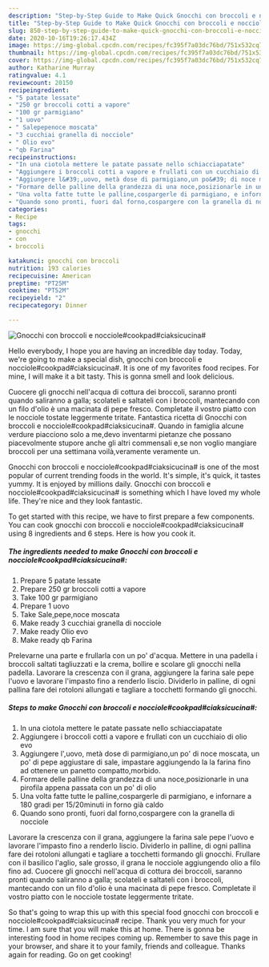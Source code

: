 ```yaml
---
description: "Step-by-Step Guide to Make Quick Gnocchi con broccoli e nocciole#cookpad#ciaksicucina#"
title: "Step-by-Step Guide to Make Quick Gnocchi con broccoli e nocciole#cookpad#ciaksicucina#"
slug: 850-step-by-step-guide-to-make-quick-gnocchi-con-broccoli-e-nocciolecookpadciaksicucina
date: 2020-10-16T19:26:17.434Z
image: https://img-global.cpcdn.com/recipes/fc395f7a03dc76bd/751x532cq70/gnocchi-con-broccoli-e-nocciolecookpadciaksicucina-recipe-main-photo.jpg
thumbnail: https://img-global.cpcdn.com/recipes/fc395f7a03dc76bd/751x532cq70/gnocchi-con-broccoli-e-nocciolecookpadciaksicucina-recipe-main-photo.jpg
cover: https://img-global.cpcdn.com/recipes/fc395f7a03dc76bd/751x532cq70/gnocchi-con-broccoli-e-nocciolecookpadciaksicucina-recipe-main-photo.jpg
author: Katharine Murray
ratingvalue: 4.1
reviewcount: 20150
recipeingredient:
- "5 patate lessate"
- "250 gr broccoli cotti a vapore"
- "100 gr parmigiano"
- "1 uovo"
- " Salepepenoce moscata"
- "3 cucchiai granella di nocciole"
- " Olio evo"
- "qb Farina"
recipeinstructions:
- "In una ciotola mettere le patate passate nello schiacciapatate"
- "Aggiungere i broccoli cotti a vapore e frullati con un cucchiaio di olio evo"
- "Aggiungere l&#39;,uovo, metà dose di parmigiano,un po&#39; di noce moscata, un po&#39; di pepe aggiustare di sale, impastare aggiungendo la la farina fino ad ottenere un panetto compatto,morbido."
- "Formare delle palline della grandezza di una noce,posizionarle in una pirofila appena passata con un po&#39; di olio"
- "Una volta fatte tutte le palline,cospargerle di parmigiano, e infornare a 180 gradi per 15/20minuti in forno già caldo"
- "Quando sono pronti, fuori dal forno,cospargere con la granella di nocciole"
categories:
- Recipe
tags:
- gnocchi
- con
- broccoli

katakunci: gnocchi con broccoli 
nutrition: 193 calories
recipecuisine: American
preptime: "PT25M"
cooktime: "PT52M"
recipeyield: "2"
recipecategory: Dinner

---
```



![Gnocchi con broccoli e nocciole#cookpad#ciaksicucina#](https://img-global.cpcdn.com/recipes/fc395f7a03dc76bd/751x532cq70/gnocchi-con-broccoli-e-nocciolecookpadciaksicucina-recipe-main-photo.jpg)

Hello everybody, I hope you are having an incredible day today. Today, we're going to make a special dish, gnocchi con broccoli e nocciole#cookpad#ciaksicucina#. It is one of my favorites food recipes. For mine, I will make it a bit tasty. This is gonna smell and look delicious.

Cuocere gli gnocchi nell&#39;acqua di cottura dei broccoli, saranno pronti quando saliranno a galla; scolateli e saltateli con i broccoli, mantecando con un filo d&#39;olio è una macinata di pepe fresco. Completate il vostro piatto con le nocciole tostate leggermente tritate. Fantastica ricetta di Gnocchi con broccoli e nocciole#cookpad#ciaksicucina#. Quando in famiglia alcune verdure piacciono solo a me,devo inventarmi pietanze che possano piacevolmente stupore anche gli altri commensali e,se non voglio mangiare broccoli per una settimana voilà,veramente veramente un.

Gnocchi con broccoli e nocciole#cookpad#ciaksicucina# is one of the most popular of current trending foods in the world. It's simple, it's quick, it tastes yummy. It is enjoyed by millions daily. Gnocchi con broccoli e nocciole#cookpad#ciaksicucina# is something which I have loved my whole life. They're nice and they look fantastic.


To get started with this recipe, we have to first prepare a few components. You can cook gnocchi con broccoli e nocciole#cookpad#ciaksicucina# using 8 ingredients and 6 steps. Here is how you cook it.

<!--inarticleads1-->

##### The ingredients needed to make Gnocchi con broccoli e nocciole#cookpad#ciaksicucina#:

1. Prepare 5 patate lessate
1. Prepare 250 gr broccoli cotti a vapore
1. Take 100 gr parmigiano
1. Prepare 1 uovo
1. Take  Sale,pepe,noce moscata
1. Make ready 3 cucchiai granella di nocciole
1. Make ready  Olio evo
1. Make ready qb Farina


Prelevarne una parte e frullarla con un po&#39; d&#39;acqua. Mettere in una padella i broccoli saltati tagliuzzati e la crema, bollire e scolare gli gnocchi nella padella. Lavorare la crescenza con il grana, aggiungere la farina sale pepe l&#39;uovo e lavorare l&#39;impasto fino a renderlo liscio. Dividerlo in palline, di ogni pallina fare dei rotoloni allungati e tagliare a tocchetti formando gli gnocchi. 

<!--inarticleads2-->

##### Steps to make Gnocchi con broccoli e nocciole#cookpad#ciaksicucina#:

1. In una ciotola mettere le patate passate nello schiacciapatate
1. Aggiungere i broccoli cotti a vapore e frullati con un cucchiaio di olio evo
1. Aggiungere l&#39;,uovo, metà dose di parmigiano,un po&#39; di noce moscata, un po&#39; di pepe aggiustare di sale, impastare aggiungendo la la farina fino ad ottenere un panetto compatto,morbido.
1. Formare delle palline della grandezza di una noce,posizionarle in una pirofila appena passata con un po&#39; di olio
1. Una volta fatte tutte le palline,cospargerle di parmigiano, e infornare a 180 gradi per 15/20minuti in forno già caldo
1. Quando sono pronti, fuori dal forno,cospargere con la granella di nocciole


Lavorare la crescenza con il grana, aggiungere la farina sale pepe l&#39;uovo e lavorare l&#39;impasto fino a renderlo liscio. Dividerlo in palline, di ogni pallina fare dei rotoloni allungati e tagliare a tocchetti formando gli gnocchi. Frullare con il basilico l&#39;aglio, sale grosso, il grana le nocciole aggiungendo olio a filo fino ad. Cuocere gli gnocchi nell&#39;acqua di cottura dei broccoli, saranno pronti quando saliranno a galla; scolateli e saltateli con i broccoli, mantecando con un filo d&#39;olio è una macinata di pepe fresco. Completate il vostro piatto con le nocciole tostate leggermente tritate. 

So that's going to wrap this up with this special food gnocchi con broccoli e nocciole#cookpad#ciaksicucina# recipe. Thank you very much for your time. I am sure that you will make this at home. There is gonna be interesting food in home recipes coming up. Remember to save this page in your browser, and share it to your family, friends and colleague. Thanks again for reading. Go on get cooking!
